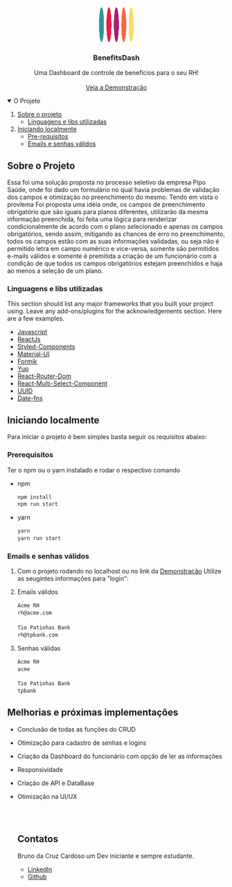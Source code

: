 
<br />
<p align="center">
  <a href="https://github.com/othneildrew/Best-README-Template">
    <img src="benefitsdash/src/assets/circles.svg" alt="Logo" width="80" height="80">
  </a>

  <h3 align="center">BenefitsDash</h3>

  <p align="center">
    Uma Dashboard de controle de benefícios para o seu RH!
    <br />
    <br />
    <a href="https://benefitsdash.netlify.app/">Veja a Demonstração</a>

</p>

<details open="open">
  <summary>O Projeto</summary>
  <ol>
    <li>
      <a href="#about-the-project">Sobre o projeto</a>
      <ul>
        <li><a href="#built-with">Linguagens e libs utilizadas</a></li>
      </ul>
    </li>
    <li>
      <a href="#getting-started">Iniciando localmente</a>
      <ul>
        <li><a href="#prerequisites">Pre-requísitos</a></li>
        <li><a href="#installation">Emails e senhas válidos</a></li>
      </ul>
    </li>
  </ol>
</details>



## Sobre o Projeto

Essa foi uma solução proposta no processo seletivo da empresa Pipo Saúde, onde foi dado um formulário no qual havia problemas de validação dos campos e otimização no preenchimento do mesmo. Tendo em vista o provlema Foi proposta uma idéia onde, os campos de preenchimento obrigatório que são iguais para planos diferentes, utilizarão da mesma informação preenchida, foi feita uma lógica para renderizar condicionalmente de acordo com o plano selecionado e apenas os campos obrigatórios, sendo assim, mitigando as chances de erro no preenchimento, todos os campos estão com as suas informações validadas, ou seja não é permitido letra em campo numérico e vice-versa, somente são permitidos e-mails válidos e somente é premitida a criação de um funcionário com a condição de que todos os campos obrigatórios estejam preenchidos e haja ao menos a seleção de um plano.

### Linguagens e libs utilizadas

This section should list any major frameworks that you built your project using. Leave any add-ons/plugins for the acknowledgements section. Here are a few examples.
* [Javascript](https://developer.mozilla.org/pt-BR/docs/Web/JavaScript)
* [ReactJs](https://pt-br.reactjs.org/)
* [Styled-Components](https://styled-components.com/)
* [Material-UI](https://material-ui.com/)
* [Formik](https://formik.org/docs/overview)
* [Yup](https://github.com/jquense/yup)
* [React-Router-Dom](https://reactrouter.com/web/guides/quick-start)
* [React-Multi-Select-Component](https://www.npmjs.com/package/react-multi-select-component)
* [UUID](https://github.com/uuidjs/uuid)
* [Date-fns](https://date-fns.org/docs/)

## Iniciando localmente

Para iniciar o projeto é bem simples basta seguir os requisitos abaixo:

### Prerequisitos

Ter o npm ou o yarn instalado e rodar o respectivo comando
* npm
  ```sh
  npm install
  npm run start
  ```
* yarn
  ```sh
  yarn
  yarn run start
  ```

### Emails e senhas válidos

1. Com o projeto rodando no localhost ou no link da  <a href="https://benefitsdash.netlify.app/">Demonstração</a> Utilize as seugintes informações para "login":
   
2. Emails válidos
   ```sh
   Acme RH
   rh@acme.com
   
   Tio Patinhas Bank
   rh@tpbank.com
   ```
3. Senhas válidas
   ```sh
   Acme RH
   acme
   
   Tio Patinhas Bank
   tpbank
   ```

## Melhorias e próximas implementações

* Conclusão de todas as funções do CRUD
* Otimização para cadastro de senhas e logins
* Criação da Dashboard do funcionário com opção de ler as informações
* Responsividade
* Criação de API e DataBase
* Otimização na UI/UX
  
  <br/>
  <br/>


  ## Contatos

  Bruno da Cruz Cardoso um Dev iniciante e sempre estudante.
  - [LinkedIn](https://www.linkedin.com/in/-bruno-cardoso-/)
  - [Github](https://github.com/brunoCards)

